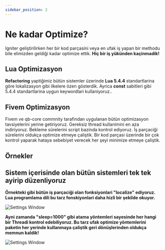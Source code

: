 ```yaml
---
sidebar_position: 2
---
```


# Ne kadar Optimize?

Igniter geliştirilirken her bir kod parçasini veya en ufak iş yapan bir methodu bile elimizden geldiği kadar optimize ettik. **Hiç bir iş yükünden kaçinmadik!**

## Lua Optimizasyon

**Refactoring** yaptiğimiz bütün sistemler üzerinde **Lua 5.4.4** standartlarina göre lokalizasyon gibi ilkelere özen gösterdik. Ayrica **const** sabitleri gibi 5.4.4 standartlarina uygun keywordlari kullaniyoruz..

## Fivem Optimizasyon
Fivem ve qb-core commnity tarafindan uygulanan bütün optimizasyon 
tavsiyelerini yerine getiriyoruz. Gereksiz thread kullanimini en aza indiriyoruz. Bekleme sürelerini script bazinda kontrol ediyoruz. İş parçaciği sürelerini oldukça optimize etmeye çaliştik. Bir kod parçasi üzerinde bir çok kontrol yaparak hataya sebebiyet verecek her şeyi minimize etmeye çaliştik.

## **Örnekler**

## **Sistem içerisinde olan bütün sistemleri tek tek ayirip düzenliyoruz**

**Örnekteki gibi bütün iş parçaciği olan fonksiyonlari "localize" ediyoruz.
Lua programlama dili bu tarz fonskiyonlari daha hizli bir şekilde okuyor.**

![Settings Window](https://i.ibb.co/D5zF8xG/Screenshot-4.png)

**Ayni zamanda "sleep=1000" gibi atama yöntemleri sayesinde her hangi bir Threadi kontrol edebiliyoruz. Bu tarz ufak optimize yöntemlerini paketin her yerinde kullanmaya çaliştik geri dönüşlerinden oldukça memnun kaldik!**

![Settings Window](https://i.ibb.co/dPZNhzJ/Screenshot-5.png)

<!-- Documents are **groups of pages** connected through:

- a **sidebar**
- **previous/next navigation**
- **versioning**

## Create your first Doc

Create a markdown file at `docs/hello.md`:

```md title="docs/hello.md"
# Hello

This is my **first Docusaurus document**!
```

A new document is now available at `http://localhost:3000/docs/hello`.

## Configure the Sidebar

Docusaurus automatically **creates a sidebar** from the `docs` folder.

Add metadata to customize the sidebar label and position:

```md title="docs/hello.md" {1-4}
---
sidebar_label: 'Hi!'
sidebar_position: 3
---

# Hello

This is my **first Docusaurus document**!
```

It is also possible to create your sidebar explicitly in `sidebars.js`:

```diff title="sidebars.js"
module.exports = {
  tutorialSidebar: [
    {
      type: 'category',
      label: 'Tutorial',
-     items: [...],
+     items: ['hello'],
    },
  ],
}; -->
<!-- ``` -->
